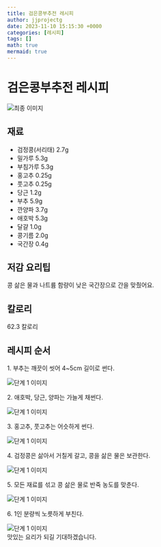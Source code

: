 ```yaml
---
title: 검은콩부추전 레시피
author: jjprojectg
date: 2023-11-10 15:15:30 +0000
categories: [레시피]
tags: []
math: true
mermaid: true
---
```

<meta name="og:type" content="website"/>
<meta charset="UTF-8"/>
<div class="header">
  <h1>검은콩부추전 레시피</h1>
</div>

<div class="container my-4">
  <div class="row">
    <div class="col-12 col-md-6">
      <div class="recipe-image">
        <img src="http://www.foodsafetykorea.go.kr/uploadimg/20200313/20200313054355_1584089035031.JPG" class="step-image" alt="최종 이미지"/>
      </div>
    </div>
    <div class="col-12 col-md-6">
      <div class="ingredients">
        <h2>재료</h2>
        <ul class="card">
          <li> 검정콩(서리태) 2.7g </li>
          <li>  밀가루 5.3g </li>
          <li>  부침가루 5.3g </li>
          <li>  홍고추 0.25g </li>
          <li>  풋고추 0.25g </li>
          <li>  당근 1.2g </li>
          <li>  부추 5.9g </li>
          <li>  깐양파 3.7g </li>
          <li>  애호박 5.3g </li>
          <li>  달걀 1.0g </li>
          <li>  콩기름 2.0g </li>
          <li>  국간장 0.4g </li>
</ul>
      </div>
    </div>
    <div class="col-12 col-md-6">
      <div class="ingredients">
        <h2>저감 요리팁</h2>
        <div class="card"> 
          <p>
            콩 삶은 물과 나트륨 함량이 낮은 국간장으로 간을 맞췄어요.
          </p>
        </div>
      </div>
      <div class="ingredients">
        <h2>칼로리</h2>
        <div class="card"> 
          <p>
            62.3 칼로리
          </p>
        </div>
      </div>
    </div>
  </div>

  <h2 class="my-4">레시피 순서</h2>
  <div class="card recipe-card">
    <div class="card-body recipe-step">
      <p class="card-text step-description">1. 부추는 깨끗이 씻어 4~5cm 길이로 썬다.</p>
      <img src="http://www.foodsafetykorea.go.kr/uploadimg/20200313/20200313054418_1584089058761.JPG" alt="단계 1 이미지" class="step-image"/>
    </div>
  </div>
  <div class="card recipe-card">
    <div class="card-body recipe-step">
      <p class="card-text step-description">2. 애호박, 당근, 양파는 가늘게 채썬다.</p>
      <img src="http://www.foodsafetykorea.go.kr/uploadimg/20200313/20200313054430_1584089070161.JPG" alt="단계 1 이미지" class="step-image"/>
    </div>
  </div>
  <div class="card recipe-card">
    <div class="card-body recipe-step">
      <p class="card-text step-description">3. 홍고추, 풋고추는 어슷하게 썬다.</p>
      <img src="http://www.foodsafetykorea.go.kr/uploadimg/20200313/20200313054442_1584089082349.JPG" alt="단계 1 이미지" class="step-image"/>
    </div>
  </div>
  <div class="card recipe-card">
    <div class="card-body recipe-step">
      <p class="card-text step-description">4. 검정콩은 삶아서 거칠게 갈고, 콩을 삶은 물은 보관한다.</p>
      <img src="http://www.foodsafetykorea.go.kr/uploadimg/20200313/20200313054456_1584089096521.JPG" alt="단계 1 이미지" class="step-image"/>
    </div>
  </div>
  <div class="card recipe-card">
    <div class="card-body recipe-step">
      <p class="card-text step-description">5. 모든 재료를 섞고 콩 삶은 물로 반죽 농도를 맞춘다.</p>
      <img src="http://www.foodsafetykorea.go.kr/uploadimg/20200313/20200313054511_1584089111728.JPG" alt="단계 1 이미지" class="step-image"/>
    </div>
  </div>
  <div class="card recipe-card">
    <div class="card-body recipe-step">
      <p class="card-text step-description">6. 1인 분량씩 노릇하게 부친다.</p>
      <img src="http://www.foodsafetykorea.go.kr/uploadimg/20200313/20200313054522_1584089122628.JPG" alt="단계 1 이미지" class="step-image"/>
    </div>
  </div>

</div>
맛있는 요리가 되길 기대하겠습니다.
